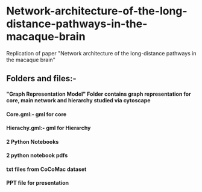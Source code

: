 # Network-architecture-of-the-long-distance-pathways-in-the-macaque-brain
Replication of paper "Network architecture of the long-distance pathways in the macaque brain"

## Folders and files:-
#### "Graph Representation Model" Folder contains graph representation for core, main network and hierarchy studied via cytoscape
#### Core.gml:- gml for core
#### Hierachy.gml:- gml for Hierarchy
#### 2 Python Notebooks
#### 2 python notebook pdfs
#### txt files from CoCoMac dataset
#### PPT file for presentation
